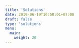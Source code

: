 ```yaml
---
title: 'Solutions'
date: 2019-06-19T16:50:01+07:00
draft: false
type: 'solutions'
menu:
  main:
    weight: 20
---
```

